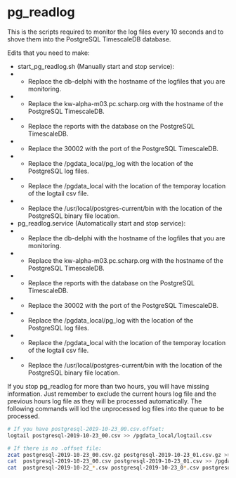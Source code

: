 # pg_readlog
This is the scripts required to monitor the log files every 10 seconds and to shove them into the PostgreSQL TimescaleDB database.

Edits that you need to make:
* start_pg_readlog.sh (Manually start and stop service):
* * Replace the db-delphi with the hostname of the logfiles that you are monitoring.
* * Replace the kw-alpha-m03.pc.scharp.org with the hostname of the PostgreSQL TimescaleDB.
* * Replace the reports with the database on the PostgreSQL TimescaleDB.
* * Replace the 30002 with the port of the PostgreSQL TimescaleDB.
* * Replace the /pgdata_local/pg_log with the location of the PostgreSQL log files.
* * Replace the /pgdata_local with the location of the temporay location of the logtail csv file.
* * Replace the /usr/local/postgres-current/bin with the location of the PostgreSQL binary file location.
* pg_readlog.service (Automatically start and stop service):
* * Replace the db-delphi with the hostname of the logfiles that you are monitoring.
* * Replace the kw-alpha-m03.pc.scharp.org with the hostname of the PostgreSQL TimescaleDB.
* * Replace the reports with the database on the PostgreSQL TimescaleDB.
* * Replace the 30002 with the port of the PostgreSQL TimescaleDB.
* * Replace the /pgdata_local/pg_log with the location of the PostgreSQL log files.
* * Replace the /pgdata_local with the location of the temporay location of the logtail csv file.
* * Replace the /usr/local/postgres-current/bin with the location of the PostgreSQL binary file location.

If you stop pg_readlog for more than two hours, you will have missing information. Just remember to exclude the current hours log file and the previous hours log file as they will be processed automatically. The following commands will lod the unprocessed log files into the queue to be processed.  

```bash
# If you have postgresql-2019-10-23_00.csv.offset:
logtail postgresql-2019-10-23_00.csv >> /pgdata_local/logtail.csv

# If there is no .offset file:
zcat postgresql-2019-10-23_00.csv.gz postgresql-2019-10-23_01.csv.gz >> /pgdata_local/logtail.csv
cat  postgresql-2019-10-23_00.csv postgresql-2019-10-23_01.csv >> /pgdata_local/logtail.csv
cat  postgresql-2019-10-22_*.csv postgresql-2019-10-23_0*.csv postgresql-2019-10-23_10.csv >> /pgdata_local/logtail.csv
```
